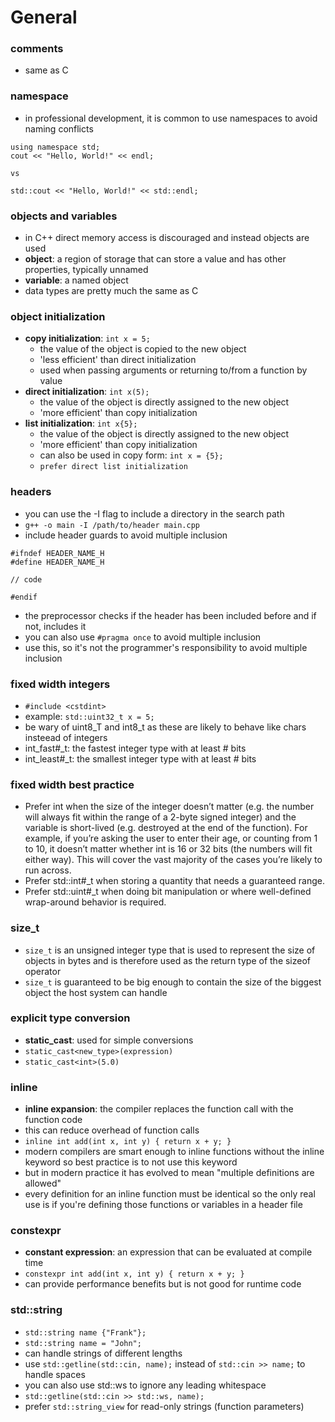 # General
### comments
- same as C
### namespace 
- in professional development, it is common to use namespaces to avoid naming conflicts
```
using namespace std;
cout << "Hello, World!" << endl;

vs

std::cout << "Hello, World!" << std::endl;
```
### objects and variables
- in C++ direct memory access is discouraged and instead objects are used
- **object**: a region of storage that can store a value and has other properties, typically unnamed
- **variable**: a named object
- data types are pretty much the same as C
### object initialization
- **copy initialization**: `int x = 5;`
    - the value of the object is copied to the new object
    - 'less efficient' than direct initialization
    - used when passing arguments or returning to/from a function by value 
- **direct initialization**: `int x(5);`
    - the value of the object is directly assigned to the new object
    - 'more efficient' than copy initialization
- **list initialization**: `int x{5};`
    - the value of the object is directly assigned to the new object
    - 'more efficient' than copy initialization
    - can also be used in copy form: `int x = {5};`
    - `prefer direct list initialization`
### headers
- you can use the -I flag to include a directory in the search path
- `g++ -o main -I /path/to/header main.cpp`
- include header guards to avoid multiple inclusion
```
#ifndef HEADER_NAME_H
#define HEADER_NAME_H

// code

#endif
```
- the preprocessor checks if the header has been included before and if not, includes it
- you can also use `#pragma once` to avoid multiple inclusion
- use this, so it's not the programmer's responsibility to avoid multiple inclusion
### fixed width integers
- `#include <cstdint>`
- example: `std::uint32_t x = 5;`
- be wary of uint8_T and int8_t as these are likely to behave like chars insteead of integers
- int_fast#_t: the fastest integer type with at least # bits
- int_least#_t: the smallest integer type with at least # bits
### fixed width best practice
- Prefer int when the size of the integer doesn’t matter (e.g. the number will always fit within the range of a 2-byte signed integer) and the variable is short-lived (e.g. destroyed at the end of the function). For example, if you’re asking the user to enter their age, or counting from 1 to 10, it doesn’t matter whether int is 16 or 32 bits (the numbers will fit either way). This will cover the vast majority of the cases you’re likely to run across.
- Prefer std::int#_t when storing a quantity that needs a guaranteed range.
- Prefer std::uint#_t when doing bit manipulation or where well-defined wrap-around behavior is required.
### size_t
- `size_t` is an unsigned integer type that is used to represent the size of objects in bytes and is therefore used as the return type of the sizeof operator
- `size_t` is guaranteed to be big enough to contain the size of the biggest object the host system can handle
### explicit type conversion
- **static_cast**: used for simple conversions
- `static_cast<new_type>(expression)`
- `static_cast<int>(5.0)`
### inline
- **inline expansion**: the compiler replaces the function call with the function code
- this can reduce overhead of function calls
- `inline int add(int x, int y) { return x + y; }`
- modern compilers are smart enough to inline functions without the inline keyword so best practice is to not use this keyword
- but in modern practice it has evolved to mean "multiple definitions are allowed"
- every definition for an inline function must be identical so the only real use is if you're defining those functions or variables in a header file
### constexpr
- **constant expression**: an expression that can be evaluated at compile time
- `constexpr int add(int x, int y) { return x + y; }`
- can provide performance benefits but is not good for runtime code
### std::string
- `std::string name {"Frank"};`
- `std::string name = "John";`
- can handle strings of different lengths
- use `std::getline(std::cin, name);` instead of `std::cin >> name;` to handle spaces
- you can also use std::ws to ignore any leading whitespace
- `std::getline(std::cin >> std::ws, name);`
- prefer `std::string_view` for read-only strings (function parameters)